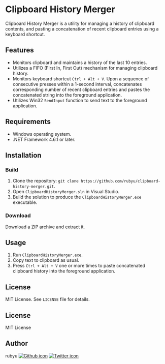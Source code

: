 # Clipboard History Merger

Clipboard History Merger is a utility for managing a history of clipboard contents, and pasting a concatenation of recent clipboard entries using a keyboard shortcut.

## Features

- Monitors clipboard and maintains a history of the last 10 entries.
- Utilizes a FIFO (First In, First Out) mechanism for managing clipboard history.
- Monitors keyboard shortcut `Ctrl + Alt + V`. Upon a sequence of consecutive presses within a 1-second interval, concatenates corresponding number of recent clipboard entries and pastes the concatenated string into the foreground application.
- Utilizes Win32 `SendInput` function to send text to the foreground application.

## Requirements

- Windows operating system.
- .NET Framework 4.6.1 or later.

## Installation

### Build
1. Clone the repository: `git clone https://github.com/rubyu/clipboard-history-merger.git`.
2. Open `ClipboardHistoryMerger.sln` in Visual Studio.
3. Build the solution to produce the `ClipboardHistoryMerger.exe` executable.

### Download
Download a ZIP archive and extract it.

## Usage

1. Run `ClipboardHistoryMerger.exe`.
2. Copy text to clipboard as usual.
3. Press `Ctrl + Alt + V` one or more times to paste concatenated clipboard history into the foreground application.

## License

MIT License. See `LICENSE` file for details.

## License

MIT License

## Author

rubyu [![Github icon](http://i.imgur.com/9I6NRUm.png)](https://github.com/rubyu) [![Twitter icon](http://i.imgur.com/wWzX9uB.png)](https://twitter.com/ruby_u)
